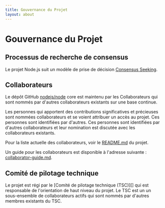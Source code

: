 ```yaml
---
title: Gouvernance du Projet
layout: about
---
```


# Gouvernance du Projet

## Processus de recherche de consensus

Le projet Node.js suit un modèle de prise de décision [Consensus Seeking][].

## Collaborateurs

Le dépôt GitHub [nodejs/node][] core est maintenu par les Collaborateurs
qui sont nommés par d'autres collaborateurs existants sur une base continue.

Les personnes qui apportent des contributions significatives et précieuses sont nommées collaborateurs
et se voient attribuer un accès au projet. Ces personnes sont identifiées par d'autres.
Ces personnes sont identifiées par d'autres collaborateurs et leur nomination est discutée avec les collaborateurs existants.

Pour la liste actuelle des collaborateurs, voir le [README.md][] du projet.

Un guide pour les collaborateurs est disponible à l'adresse suivante : [collaborator-guide.md][].

## Comité de pilotage technique

Le projet est régi par le \[Comité de pilotage technique (TSC)]\[]
qui est responsable de l'orientation de haut niveau du projet. Le TSC est un
un sous-ensemble de collaborateurs actifs qui sont nommés par d'autres membres existants du TSC.

[consensus seeking]: https://en.wikipedia.org/wiki/Consensus-seeking_decision-making
[readme.md]: https://github.com/nodejs/node/blob/main/README.md#current-project-team-members
[tsc]: https://github.com/nodejs/TSC
[technical steering committee (tsc)]: https://github.com/nodejs/TSC/blob/main/TSC-Charter.md
[collaborator-guide.md]: https://github.com/nodejs/node/blob/main/doc/contributing/collaborator-guide.md
[nodejs/node]: https://github.com/nodejs/node
